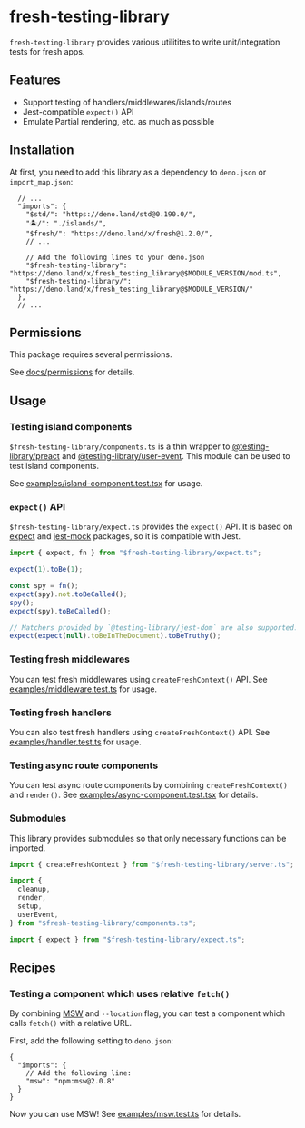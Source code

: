 # fresh-testing-library

`fresh-testing-library` provides various utilitites to write unit/integration
tests for fresh apps.

## Features

- Support testing of handlers/middlewares/islands/routes
- Jest-compatible `expect()` API
- Emulate Partial rendering, etc. as much as possible

## Installation

At first, you need to add this library as a dependency to `deno.json` or
`import_map.json`:

```jsonc
  // ...
  "imports": {
    "$std/": "https://deno.land/std@0.190.0/",
    "🏝️/": "./islands/",
    "$fresh/": "https://deno.land/x/fresh@1.2.0/",
    // ...

    // Add the following lines to your deno.json
    "$fresh-testing-library": "https://deno.land/x/fresh_testing_library@$MODULE_VERSION/mod.ts",
    "$fresh-testing-library/": "https://deno.land/x/fresh_testing_library@$MODULE_VERSION/"
  },
  // ...
```

## Permissions

This package requires several permissions.

See [docs/permissions](docs/permissions.md) for details.

## Usage

### Testing island components

`$fresh-testing-library/components.ts` is a thin wrapper to
[@testing-library/preact](https://github.com/testing-library/preact-testing-library)
and
[@testing-library/user-event](https://github.com/testing-library/user-event).
This module can be used to test island components.

See [examples/island-component.test.tsx](examples/island-component.test.tsx) for
usage.

### `expect()` API

`$fresh-testing-library/expect.ts` provides the `expect()` API. It is based on
[expect](https://github.com/jestjs/jest/tree/v29.7.0/packages/expect) and
[jest-mock](https://github.com/jestjs/jest/tree/v29.7.0/packages/jest-mock)
packages, so it is compatible with Jest.

```ts
import { expect, fn } from "$fresh-testing-library/expect.ts";

expect(1).toBe(1);

const spy = fn();
expect(spy).not.toBeCalled();
spy();
expect(spy).toBeCalled();

// Matchers provided by `@testing-library/jest-dom` are also supported.
expect(expect(null).toBeInTheDocument).toBeTruthy();
```

### Testing fresh middlewares

You can test fresh middlewares using `createFreshContext()` API. See
[examples/middleware.test.ts](examples/middleware.test.ts) for usage.

### Testing fresh handlers

You can also test fresh handlers using `createFreshContext()` API. See
[examples/handler.test.ts](examples/handler.test.ts) for usage.

### Testing async route components

You can test async route components by combining `createFreshContext()` and
`render()`. See
[examples/async-component.test.tsx](examples/async-component.test.tsx) for
details.

### Submodules

This library provides submodules so that only necessary functions can be
imported.

```ts
import { createFreshContext } from "$fresh-testing-library/server.ts";

import {
  cleanup,
  render,
  setup,
  userEvent,
} from "$fresh-testing-library/components.ts";

import { expect } from "$fresh-testing-library/expect.ts";
```

## Recipes

### Testing a component which uses relative `fetch()`

By combining [MSW](https://github.com/mswjs/msw) and `--location` flag, you can
test a component which calls `fetch()` with a relative URL.

First, add the following setting to `deno.json`:

```jsonc
{
  "imports": {
    // Add the following line:
    "msw": "npm:msw@2.0.8"
  }
}
```

Now you can use MSW! See [examples/msw.test.ts](examples/msw.test.ts) for
details.
